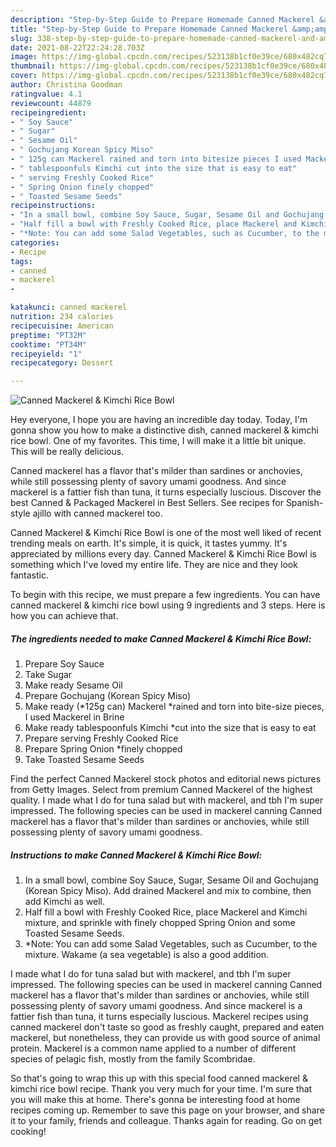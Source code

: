 ```yaml
---
description: "Step-by-Step Guide to Prepare Homemade Canned Mackerel &amp;amp; Kimchi Rice Bowl"
title: "Step-by-Step Guide to Prepare Homemade Canned Mackerel &amp;amp; Kimchi Rice Bowl"
slug: 338-step-by-step-guide-to-prepare-homemade-canned-mackerel-and-amp-kimchi-rice-bowl
date: 2021-08-22T22:24:28.703Z
image: https://img-global.cpcdn.com/recipes/523138b1cf0e39ce/680x482cq70/canned-mackerel-kimchi-rice-bowl-recipe-main-photo.jpg
thumbnail: https://img-global.cpcdn.com/recipes/523138b1cf0e39ce/680x482cq70/canned-mackerel-kimchi-rice-bowl-recipe-main-photo.jpg
cover: https://img-global.cpcdn.com/recipes/523138b1cf0e39ce/680x482cq70/canned-mackerel-kimchi-rice-bowl-recipe-main-photo.jpg
author: Christina Goodman
ratingvalue: 4.1
reviewcount: 44879
recipeingredient:
- " Soy Sauce"
- " Sugar"
- " Sesame Oil"
- " Gochujang Korean Spicy Miso"
- " 125g can Mackerel rained and torn into bitesize pieces I used Mackerel in Brine"
- " tablespoonfuls Kimchi cut into the size that is easy to eat"
- " serving Freshly Cooked Rice"
- " Spring Onion finely chopped"
- " Toasted Sesame Seeds"
recipeinstructions:
- "In a small bowl, combine Soy Sauce, Sugar, Sesame Oil and Gochujang (Korean Spicy Miso). Add drained Mackerel and mix to combine, then add Kimchi as well."
- "Half fill a bowl with Freshly Cooked Rice, place Mackerel and Kimchi mixture, and sprinkle with finely chopped Spring Onion and some Toasted Sesame Seeds."
- "*Note: You can add some Salad Vegetables, such as Cucumber, to the mixture. Wakame (a sea vegetable) is also a good addition."
categories:
- Recipe
tags:
- canned
- mackerel
- 

katakunci: canned mackerel  
nutrition: 234 calories
recipecuisine: American
preptime: "PT32M"
cooktime: "PT34M"
recipeyield: "1"
recipecategory: Dessert

---
```



![Canned Mackerel &amp; Kimchi Rice Bowl](https://img-global.cpcdn.com/recipes/523138b1cf0e39ce/680x482cq70/canned-mackerel-kimchi-rice-bowl-recipe-main-photo.jpg)

Hey everyone, I hope you are having an incredible day today. Today, I'm gonna show you how to make a distinctive dish, canned mackerel &amp; kimchi rice bowl. One of my favorites. This time, I will make it a little bit unique. This will be really delicious.

Canned mackerel has a flavor that&#39;s milder than sardines or anchovies, while still possessing plenty of savory umami goodness. And since mackerel is a fattier fish than tuna, it turns especially luscious. Discover the best Canned &amp; Packaged Mackerel in Best Sellers. See recipes for Spanish-style ajillo with canned mackerel too.

Canned Mackerel &amp; Kimchi Rice Bowl is one of the most well liked of recent trending meals on earth. It's simple, it is quick, it tastes yummy. It's appreciated by millions every day. Canned Mackerel &amp; Kimchi Rice Bowl is something which I've loved my entire life. They are nice and they look fantastic.


To begin with this recipe, we must prepare a few ingredients. You can have canned mackerel &amp; kimchi rice bowl using 9 ingredients and 3 steps. Here is how you can achieve that.

<!--inarticleads1-->

##### The ingredients needed to make Canned Mackerel &amp; Kimchi Rice Bowl:

1. Prepare  Soy Sauce
1. Take  Sugar
1. Make ready  Sesame Oil
1. Prepare  Gochujang (Korean Spicy Miso)
1. Make ready  (*125g can) Mackerel *rained and torn into bite-size pieces, I used Mackerel in Brine
1. Make ready  tablespoonfuls Kimchi *cut into the size that is easy to eat
1. Prepare  serving Freshly Cooked Rice
1. Prepare  Spring Onion *finely chopped
1. Take  Toasted Sesame Seeds


Find the perfect Canned Mackerel stock photos and editorial news pictures from Getty Images. Select from premium Canned Mackerel of the highest quality. I made what I do for tuna salad but with mackerel, and tbh I&#39;m super impressed. The following species can be used in mackerel canning Canned mackerel has a flavor that&#39;s milder than sardines or anchovies, while still possessing plenty of savory umami goodness. 

<!--inarticleads2-->

##### Instructions to make Canned Mackerel &amp; Kimchi Rice Bowl:

1. In a small bowl, combine Soy Sauce, Sugar, Sesame Oil and Gochujang (Korean Spicy Miso). Add drained Mackerel and mix to combine, then add Kimchi as well.
1. Half fill a bowl with Freshly Cooked Rice, place Mackerel and Kimchi mixture, and sprinkle with finely chopped Spring Onion and some Toasted Sesame Seeds.
1. *Note: You can add some Salad Vegetables, such as Cucumber, to the mixture. Wakame (a sea vegetable) is also a good addition.


I made what I do for tuna salad but with mackerel, and tbh I&#39;m super impressed. The following species can be used in mackerel canning Canned mackerel has a flavor that&#39;s milder than sardines or anchovies, while still possessing plenty of savory umami goodness. And since mackerel is a fattier fish than tuna, it turns especially luscious. Mackerel recipes using canned mackerel don&#39;t taste so good as freshly caught, prepared and eaten mackerel, but nonetheless, they can provide us with good source of animal protein. Mackerel is a common name applied to a number of different species of pelagic fish, mostly from the family Scombridae. 

So that's going to wrap this up with this special food canned mackerel &amp; kimchi rice bowl recipe. Thank you very much for your time. I'm sure that you will make this at home. There's gonna be interesting food at home recipes coming up. Remember to save this page on your browser, and share it to your family, friends and colleague. Thanks again for reading. Go on get cooking!
